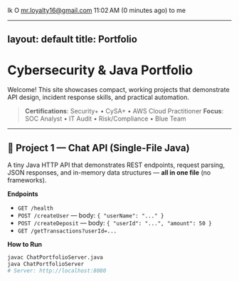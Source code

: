 
Ik O <mr.loyalty16@gmail.com>
11:02 AM (0 minutes ago)
to me

---
layout: default
title: Portfolio
---

# Cybersecurity & Java Portfolio

Welcome! This site showcases compact, working projects that demonstrate API design, incident response skills, and practical automation.

> **Certifications**: Security+ • CySA+ • AWS Cloud Practitioner
> **Focus**: SOC Analyst • IT Audit • Risk/Compliance • Blue Team

---

## 🔹 Project 1 — Chat API (Single-File Java)

A tiny Java HTTP API that demonstrates REST endpoints, request parsing, JSON responses, and in-memory data structures — **all in one file** (no frameworks).

**Endpoints**
- `GET /health`
- `POST /createUser` — body: `{ "userName": "..." }`
- `POST /createDeposit` — body: `{ "userId": "...", "amount": 50 }`
- `GET /getTransactions?userId=...`

**How to Run**
```bash
javac ChatPortfolioServer.java
java ChatPortfolioServer
# Server: http://localhost:8080
